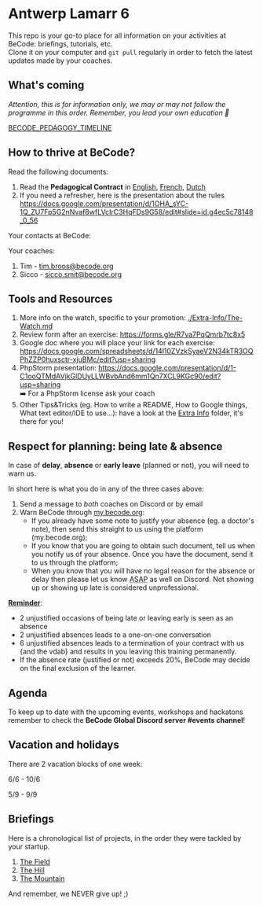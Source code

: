 # Antwerp Lamarr 6

This repo is your go-to place for all information on your activities at BeCode: briefings, tutorials, etc.  
Clone it on your computer and `git pull` regularly in order to fetch the latest updates made by your coaches.

## What's coming

_Attention, this is for information only, we may or may not follow the programme in this order. Remember, you lead your own education 💖_

[BECODE_PEDAGOGY_TIMELINE](https://docs.google.com/drawings/d/1XKywyJfk2_S9WX_qfUQyAR8kJOPMuGQ9_1ByHshws1g/edit?usp=sharing)

## How to thrive at BeCode?

Read the following documents:

1. Read the **Pedagogical Contract** in [English](https://github.com/becodeorg/BeCode/blob/master/educationalcontract.md), [French](https://github.com/becodeorg/BeCode/blob/master/contratpedagogique.md), [Dutch](https://github.com/becodeorg/BeCode/blob/master/pedagogischcontract.md)
2. If you need a refresher, here is the presentation about the rules https://docs.google.com/presentation/d/1OHA_sYC-1Q_ZU7Fp5G2nNvaf8wfLVcIrC3HqFDs9G58/edit#slide=id.g4ec5c78148_0_56

Your contacts at BeCode:

Your coaches: 
1. Tim - tim.broos@becode.org
2. Sicco - sicco.smit@becode.org

## Tools and Resources

1. More info on the watch, specific to your promotion: [./Extra-Info/The-Watch.md](./Extra-Info/The-Watch.md)
2. Review form after an exercise: https://forms.gle/R7va7PqQmrb7tc8x5
3. Google doc where you will place your link for each exercise: https://docs.google.com/spreadsheets/d/14l10ZVzkSyaeV2N34kTR3OQPhZZP0huxsctr-xjuBMc/edit?usp=sharing
4. PhpStorm presentation: https://docs.google.com/presentation/d/1-C1ooQTMdAVjkGlDUyLLWBvbAnd6mm1Qn7XCL9KGc90/edit?usp=sharing  
   ➡️ For a PhpStorm license ask your coach
5. Other Tips&Tricks (eg. How to write a README, How to Google things, What text editor/IDE to use...): have a look at the [Extra Info](./Extra-Info) folder, it's there for you!

## Respect for planning: being late & absence

In case of **delay**, **absence** or **early leave** (planned or not), you will need to warn us.

In short here is what you do in any of the three cases above:

1. Send a message to _both_ coaches on Discord or by email
2. Warn BeCode through [my.becode.org](https://my.becode.org/):
   - If you already have some note to justify your absence (eg. a doctor's note), then send this straight to us using the platform (my.becode.org);
   - If you know that you are going to obtain such document, tell us when you notify us of your absence. Once you have the document, send it to us through the platform;
   - When you know that you will have no legal reason for the absence or delay then please let us know <abbr title="As Soon As Possible">ASAP</abbr> as well on Discord. Not showing up or showing up late is considered unprofessional.

**[Reminder](https://github.com/becodeorg/BeCode/blob/master/educationalcontract.md#sanctions)**:

- 2 unjustified occasions of being late or leaving early is seen as an absence
- 2 unjustified absences leads to a one-on-one conversation
- 6 unjustified absences leads to a termination of your contract with us {and the vdab} and results in you leaving this training permanently.
- If the absence rate (justified or not) exceeds 20%, BeCode may decide on the final exclusion of the learner.

## Agenda

To keep up to date with the upcoming events, workshops and hackatons remember to check the **BeCode Global Discord server #events channel**!

## Vacation and holidays

There are 2 vacation blocks of one week:

6/6 - 10/6

5/9 - 9/9

## Briefings

Here is a chronological list of projects, in the order they were tackled by your startup.

1. [The Field](./1.The-Field)
2. [The Hill](./2.The-Hill)
3. [The Mountain](./3.The-Mountain)

And remember, we NEVER give up! ;)
